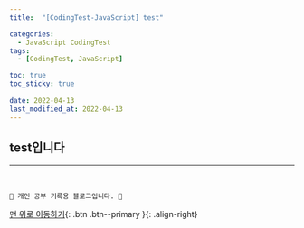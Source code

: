 ```yaml
---
title:  "[CodingTest-JavaScript] test"

categories:
  - JavaScript CodingTest
tags:
  - [CodingTest, JavaScript]

toc: true
toc_sticky: true
 
date: 2022-04-13
last_modified_at: 2022-04-13
---
```


## test입니다

***
<br>

    💛 개인 공부 기록용 블로그입니다. 👻

[맨 위로 이동하기](#){: .btn .btn--primary }{: .align-right}